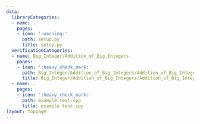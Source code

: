 ```yaml
---
data:
  libraryCategories:
  - name: .
    pages:
    - icon: ':warning:'
      path: setup.py
      title: setup.py
  verificationCategories:
  - name: Big_Integer/Addition_of_Big_Integers
    pages:
    - icon: ':heavy_check_mark:'
      path: Big_Integer/Addition_of_Big_Integers/Addition_of_Big_Integers.test.cpp
      title: Big_Integer/Addition_of_Big_Integers/Addition_of_Big_Integers.test.cpp
  - name: .
    pages:
    - icon: ':heavy_check_mark:'
      path: example.test.cpp
      title: example.test.cpp
layout: toppage
---
```

